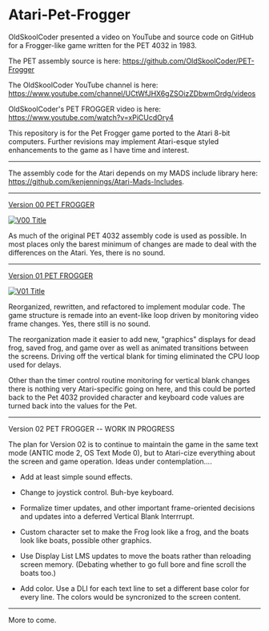 # Atari-Pet-Frogger

OldSkoolCoder presented a video on YouTube and source code on GitHub for a Frogger-like game written for the PET 4032 in 1983.

The PET assembly source is here:  https://github.com/OldSkoolCoder/PET-Frogger

The OldSkoolCoder YouTube channel is here:  https://www.youtube.com/channel/UCtWfJHX6gZSOizZDbwmOrdg/videos

OldSkoolCoder's PET FROGGER video is here:  https://www.youtube.com/watch?v=xPiCUcdOry4

This repository is for the Pet Frogger game ported to the Atari 8-bit computers.  Further revisions may implement Atari-esque styled enhancements to the game as I have time and interest.

---

The assembly code for the Atari depends on my MADS include library here: https://github.com/kenjennings/Atari-Mads-Includes.  

---

[Version 00 PET FROGGER](https://github.com/kenjennings/Atari-Pet-Frogger/blob/master/README_V00.md "Version 00 Atari PET FROGGER") 

[![V00 Title](https://github.com/kenjennings/Atari-Pet-Frogger/raw/master/V00_Title.png)](https://github.com/kenjennings/Atari-Pet-Frogger/blob/master/README_V00.md)

As much of the original PET 4032 assembly code is used as possible.  In most places only the barest minimum of changes are made to deal with the differences on the Atari.  Yes, there is no sound.

---

[Version 01 PET FROGGER](https://github.com/kenjennings/Atari-Pet-Frogger/blob/master/README_V01.md "Version 01 Atari PET FROGGER") 

[![V01 Title](https://github.com/kenjennings/Atari-Pet-Frogger/raw/master/V01_Title.png)](https://github.com/kenjennings/Atari-Pet-Frogger/blob/master/README_V01.md)

Reorganized, rewritten, and refactored to implement modular code.  The game structure is remade into an event-like loop driven by monitoring video frame changes.  Yes, there still is no sound.

The reorganization made it easier to add new, "graphics" displays for dead frog, saved frog, and game over as well as animated transitions between the screens.  Driving off the vertical blank for timing eliminated the CPU loop used for delays.

Other than the timer control routine monitoring for vertical blank changes there is nothing very Atari-specific going on here, and this could be ported back to the Pet 4032 provided character and keyboard code values are turned back into the values for the Pet.

---

Version 02 PET FROGGER -- WORK IN PROGRESS

The plan for Version 02 is to continue to maintain the game in the same text mode (ANTIC mode 2, OS Text Mode 0), but to Atari-cize everything about the screen and game operation.  Ideas under contemplation....

- Add at least simple sound effects.

- Change to joystick control.   Buh-bye keyboard.

- Formalize timer updates, and other important frame-oriented decisions and updates into a deferred Vertical Blank Interrrupt.

- Custom character set to make the Frog look like a frog, and the boats look like boats, possible other graphics.

- Use Display List LMS updates to move the boats rather than reloading screen memory.  (Debating whether to go full bore and fine scroll the boats too.)

- Add color.  Use a DLI for each text line to set a different base color for every line.  The colors would be syncronized to the screen content.

---

More to come.

